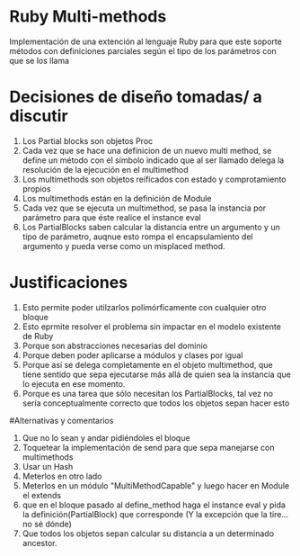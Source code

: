 # Ruby Multi-methods

Implementación de una extención al lenguaje Ruby para que este soporte métodos con definiciones parciales según el tipo de los parámetros con que se los llama

# Decisiones de diseño tomadas/ a discutir

1. Los Partial blocks son objetos Proc 
2. Cada vez que se hace una definicion de un nuevo multi method, se define un método con el símbolo indicado que al ser llamado delega la resolución de la ejecución en el multimethod
3. Los multimethods son objetos reificados con estado y comprotamiento propios
4. Los multimethods están en la definición de Module
5. Cada vez que se ejecuta un multimethod, se pasa la instancia por parámetro para que éste realice el instance eval
6. Los PartialBlocks saben calcular la distancia entre un argumento y un tipo de parámetro, auqnue esto rompa el encapsulamiento del argumento y pueda verse como un misplaced method. 

# Justificaciones

1. Esto permite  poder utilzarlos polimórficamente con cualquier otro bloque
2. Esto eprmite resolver el problema sin impactar en el modelo existente de Ruby
3. Porque son abstracciones necesarias del dominio
4. Porque deben poder aplicarse a módulos y clases por igual
5. Porque así se delega completamente en el objeto multimethod, que tiene sentido que sepa ejecutarse más allá de quien sea la instancia que lo ejecuta en ese momento.
6. Porque es una tarea que sólo necesitan los PartialBlocks, tal vez no sería conceptualmente correcto que todos los objetos sepan hacer esto

#Alternativas y comentarios
1. Que no lo sean y andar pidiéndoles el bloque
2. Toquetear la implementación de send para que sepa manejarse con multimethods
3. Usar un Hash
4. Meterlos en otro lado
4. Meterlos en un módulo "MultiMethodCapable" y luego hacer en Module el extends
5. que en el bloque pasado al define_method haga el instance eval y pida la definición(PartialBlock) que corresponde (Y la excepción que la tire... no sé dónde)
6. Que todos los objetos sepan calcular su distancia a un determinado ancestor. 


